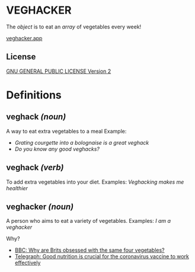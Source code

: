 # VEGHACKER
The *object* is to eat an *array* of vegetables every week!

[veghacker.app](https://veghacker.app)

## License
[GNU GENERAL PUBLIC LICENSE Version 2](https://github.com/petedavisdev/veghacker/blob/master/LICENSE)

# Definitions

## veghack *(noun)*
A way to eat extra vegetables to a meal
Example: 
- *Grating courgette into a bolognaise is a great veghack*
- *Do you know any good veghacks?*

## veghack *(verb)*
To add extra vegetables into your diet.
Examples: *Veghacking makes me healthier*


## veghacker *(noun)*
A person who aims to eat a variety of vegetables.
Examples: *I am a veghacker*


Why?
- [BBC: Why are Brits obsessed with the same four vegetables?](https://www.bbc.co.uk/food/articles/veg_variety)
- [Telegraph: Good nutrition is crucial for the coronavirus vaccine to work effectively](https://www.telegraph.co.uk/global-health/science-and-disease/good-nutrition-can-make-vaccines-effective/)
